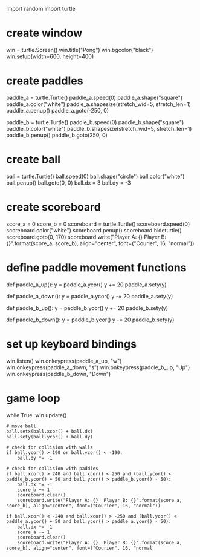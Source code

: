 import random
import turtle

# create window
win = turtle.Screen()
win.title("Pong")
win.bgcolor("black")
win.setup(width=600, height=400)

# create paddles
paddle_a = turtle.Turtle()
paddle_a.speed(0)
paddle_a.shape("square")
paddle_a.color("white")
paddle_a.shapesize(stretch_wid=5, stretch_len=1)
paddle_a.penup()
paddle_a.goto(-250, 0)

paddle_b = turtle.Turtle()
paddle_b.speed(0)
paddle_b.shape("square")
paddle_b.color("white")
paddle_b.shapesize(stretch_wid=5, stretch_len=1)
paddle_b.penup()
paddle_b.goto(250, 0)

# create ball
ball = turtle.Turtle()
ball.speed(0)
ball.shape("circle")
ball.color("white")
ball.penup()
ball.goto(0, 0)
ball.dx = 3
ball.dy = -3

# create scoreboard
score_a = 0
score_b = 0
scoreboard = turtle.Turtle()
scoreboard.speed(0)
scoreboard.color("white")
scoreboard.penup()
scoreboard.hideturtle()
scoreboard.goto(0, 170)
scoreboard.write("Player A: {}  Player B: {}".format(score_a, score_b), align="center", font=("Courier", 16, "normal"))

# define paddle movement functions
def paddle_a_up():
    y = paddle_a.ycor()
    y += 20
    paddle_a.sety(y)

def paddle_a_down():
    y = paddle_a.ycor()
    y -= 20
    paddle_a.sety(y)

def paddle_b_up():
    y = paddle_b.ycor()
    y += 20
    paddle_b.sety(y)

def paddle_b_down():
    y = paddle_b.ycor()
    y -= 20
    paddle_b.sety(y)

# set up keyboard bindings
win.listen()
win.onkeypress(paddle_a_up, "w")
win.onkeypress(paddle_a_down, "s")
win.onkeypress(paddle_b_up, "Up")
win.onkeypress(paddle_b_down, "Down")

# game loop
while True:
    win.update()

    # move ball
    ball.setx(ball.xcor() + ball.dx)
    ball.sety(ball.ycor() + ball.dy)

    # check for collision with walls
    if ball.ycor() > 190 or ball.ycor() < -190:
        ball.dy *= -1

    # check for collision with paddles
    if ball.xcor() > 240 and ball.xcor() < 250 and (ball.ycor() < paddle_b.ycor() + 50 and ball.ycor() > paddle_b.ycor() - 50):
        ball.dx *= -1
        score_b += 1
        scoreboard.clear()
        scoreboard.write("Player A: {}  Player B: {}".format(score_a, score_b), align="center", font=("Courier", 16, "normal"))

    if ball.xcor() < -240 and ball.xcor() > -250 and (ball.ycor() < paddle_a.ycor() + 50 and ball.ycor() > paddle_a.ycor() - 50):
        ball.dx *= -1
        score_a += 1
        scoreboard.clear()
        scoreboard.write("Player A: {}  Player B: {}".format(score_a, score_b), align="center", font=("Courier", 16, "normal
